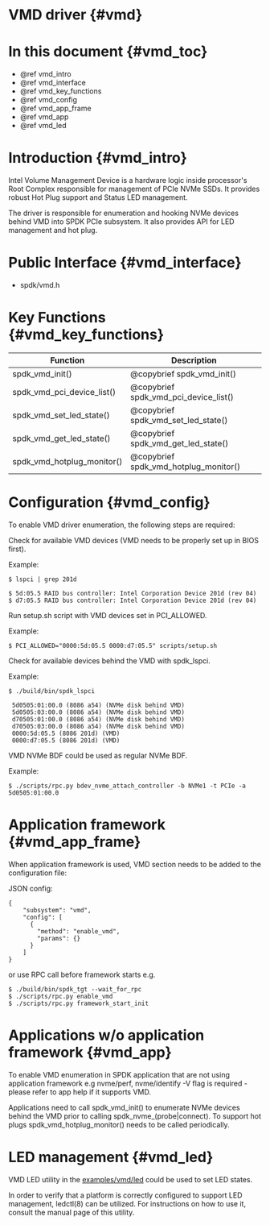 # VMD driver {#vmd}

# In this document {#vmd_toc}

* @ref vmd_intro
* @ref vmd_interface
* @ref vmd_key_functions
* @ref vmd_config
* @ref vmd_app_frame
* @ref vmd_app
* @ref vmd_led

# Introduction {#vmd_intro}

Intel Volume Management Device is a hardware logic inside processor's Root Complex
responsible for management of PCIe NVMe SSDs. It provides robust Hot Plug support
and Status LED management.

The driver is responsible for enumeration and hooking NVMe devices behind VMD
into SPDK PCIe subsystem. It also provides API for LED management and hot plug.

# Public Interface {#vmd_interface}

- spdk/vmd.h

# Key Functions {#vmd_key_functions}

Function                                | Description
--------------------------------------- | -----------
spdk_vmd_init()                         | @copybrief spdk_vmd_init()
spdk_vmd_pci_device_list()              | @copybrief spdk_vmd_pci_device_list()
spdk_vmd_set_led_state()                | @copybrief spdk_vmd_set_led_state()
spdk_vmd_get_led_state()                | @copybrief spdk_vmd_get_led_state()
spdk_vmd_hotplug_monitor()              | @copybrief spdk_vmd_hotplug_monitor()

# Configuration {#vmd_config}

To enable VMD driver enumeration, the following steps are required:

Check for available VMD devices (VMD needs to be properly set up in BIOS first).

Example:
```
$ lspci | grep 201d

$ 5d:05.5 RAID bus controller: Intel Corporation Device 201d (rev 04)
$ d7:05.5 RAID bus controller: Intel Corporation Device 201d (rev 04)
```

Run setup.sh script with VMD devices set in PCI_ALLOWED.

Example:
```
$ PCI_ALLOWED="0000:5d:05.5 0000:d7:05.5" scripts/setup.sh
```

Check for available devices behind the VMD with spdk_lspci.

Example:
```
$ ./build/bin/spdk_lspci

 5d0505:01:00.0 (8086 a54) (NVMe disk behind VMD)
 5d0505:03:00.0 (8086 a54) (NVMe disk behind VMD)
 d70505:01:00.0 (8086 a54) (NVMe disk behind VMD)
 d70505:03:00.0 (8086 a54) (NVMe disk behind VMD)
 0000:5d:05.5 (8086 201d) (VMD)
 0000:d7:05.5 (8086 201d) (VMD)
```

VMD NVMe BDF could be used as regular NVMe BDF.

Example:
```
$ ./scripts/rpc.py bdev_nvme_attach_controller -b NVMe1 -t PCIe -a 5d0505:01:00.0
```

# Application framework {#vmd_app_frame}

When application framework is used, VMD section needs to be added to the configuration file:

JSON config:
```
{
    "subsystem": "vmd",
    "config": [
      {
        "method": "enable_vmd",
        "params": {}
      }
    ]
}
```

or use RPC call before framework starts e.g.
```
$ ./build/bin/spdk_tgt --wait_for_rpc
$ ./scripts/rpc.py enable_vmd
$ ./scripts/rpc.py framework_start_init
```
# Applications w/o application framework {#vmd_app}

To enable VMD enumeration in SPDK application that are not using application framework
e.g nvme/perf, nvme/identify -V flag is required - please refer to app help if it supports VMD.

Applications need to call spdk_vmd_init() to enumerate NVMe devices behind the VMD prior to calling
spdk_nvme_(probe|connect).
To support hot plugs spdk_vmd_hotplug_monitor() needs to be called periodically.

# LED management {#vmd_led}

VMD LED utility in the [examples/vmd/led](https://github.com/spdk/spdk/tree/master/examples/vmd/led)
could be used to set LED states.

In order to verify that a platform is correctly configured to support LED management, ledctl(8) can
be utilized.  For instructions on how to use it, consult the manual page of this utility.
